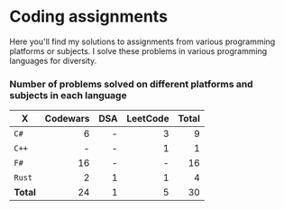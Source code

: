 # Coding assignments

Here you'll find my solutions to assignments from various programming platforms or subjects.
I solve these problems in various programming languages for diversity.

### Number of problems solved on different platforms and subjects in each language

| X | Codewars | DSA | LeetCode | Total |
| - |  -: | -: | -: | -: |
| `C#` | 6 | - | 3 | 9
| `C++` | - | - | 1 | 1
| `F#` | 16 | - | - | 16
| `Rust` | 2 | 1 | 1 | 4
| **Total** | 24 | 1 | 5 | 30 |
